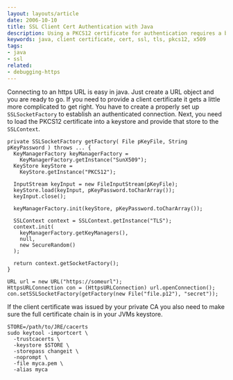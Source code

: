 ```yaml
---
layout: layouts/article
date: 2006-10-10
title: SSL Client Cert Authentication with Java
description: Using a PKCS12 certificate for authentication requires a bit more work.
keywords: java, client certificate, cert, ssl, tls, pkcs12, x509
tags:
- java
- ssl
related:
- debugging-https
---
```


Connecting to an https URL is easy in java. Just create a URL object and you are ready to go. If you need to provide a client certificate it gets a little more complicated to get right. You have to create a properly set up `SSLSocketFactory` to establish an authenticated connection. Next, you need to load the PKCS12 certificate into a keystore and provide that store to the `SSLContext`.

    private SSLSocketFactory getFactory( File pKeyFile, String pKeyPassword ) throws ... {
      KeyManagerFactory keyManagerFactory =
        KeyManagerFactory.getInstance("SunX509");
      KeyStore keyStore =
        KeyStore.getInstance("PKCS12");

      InputStream keyInput = new FileInputStream(pKeyFile);
      keyStore.load(keyInput, pKeyPassword.toCharArray());
      keyInput.close();

      keyManagerFactory.init(keyStore, pKeyPassword.toCharArray());

      SSLContext context = SSLContext.getInstance("TLS");
      context.init(
        keyManagerFactory.getKeyManagers(),
        null,
        new SecureRandom()
      );

      return context.getSocketFactory();
    }

    URL url = new URL("https://someurl");
    HttpsURLConnection con = (HttpsURLConnection) url.openConnection();
    con.setSSLSocketFactory(getFactory(new File("file.p12"), "secret"));

If the client certificate was issued by your private CA you also need to
make sure the full certificate chain is in your JVMs keystore.

    STORE=/path/to/JRE/cacerts
    sudo keytool -importcert \
      -trustcacerts \
      -keystore $STORE \
      -storepass changeit \
      -noprompt \
      -file myca.pem \
      -alias myca
